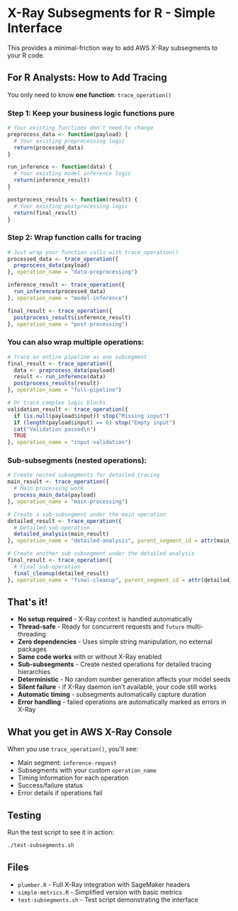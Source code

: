 # X-Ray Subsegments for R - Simple Interface

This provides a minimal-friction way to add AWS X-Ray subsegments to your R code.

## For R Analysts: How to Add Tracing

You only need to know **one function**: `trace_operation()`

### Step 1: Keep your business logic functions pure

```r
# Your existing functions don't need to change
preprocess_data <- function(payload) {
  # Your existing preprocessing logic
  return(processed_data)
}

run_inference <- function(data) {
  # Your existing model inference logic  
  return(inference_result)
}

postprocess_results <- function(result) {
  # Your existing postprocessing logic
  return(final_result)
}
```

### Step 2: Wrap function calls for tracing

```r
# Just wrap your function calls with trace_operation()
processed_data <- trace_operation({
  preprocess_data(payload)
}, operation_name = "data-preprocessing")

inference_result <- trace_operation({
  run_inference(processed_data)
}, operation_name = "model-inference")

final_result <- trace_operation({
  postprocess_results(inference_result)
}, operation_name = "post-processing")
```

### You can also wrap multiple operations:

```r
# Trace an entire pipeline as one subsegment
final_result <- trace_operation({
  data <- preprocess_data(payload)
  result <- run_inference(data)
  postprocess_results(result)
}, operation_name = "full-pipeline")

# Or trace complex logic blocks
validation_result <- trace_operation({
  if (is.null(payload$input)) stop("Missing input")
  if (length(payload$input) == 0) stop("Empty input")
  cat("Validation passed\n")
  TRUE
}, operation_name = "input-validation")
```

### Sub-subsegments (nested operations):

```r
# Create nested subsegments for detailed tracing
main_result <- trace_operation({
  # Main processing work
  process_main_data(payload)
}, operation_name = "main-processing")

# Create a sub-subsegment under the main operation
detailed_result <- trace_operation({
  # Detailed sub-operation
  detailed_analysis(main_result)
}, operation_name = "detailed-analysis", parent_segment_id = attr(main_result, "segment_id"))

# Create another sub-subsegment under the detailed analysis
final_result <- trace_operation({
  # Final sub-operation
  final_cleanup(detailed_result)
}, operation_name = "final-cleanup", parent_segment_id = attr(detailed_result, "segment_id"))
```

## That's it!

- **No setup required** - X-Ray context is handled automatically
- **Thread-safe** - Ready for concurrent requests and `future` multi-threading
- **Zero dependencies** - Uses simple string manipulation, no external packages
- **Same code works** with or without X-Ray enabled
- **Sub-subsegments** - Create nested operations for detailed tracing hierarchies
- **Deterministic** - No random number generation affects your model seeds
- **Silent failure** - if X-Ray daemon isn't available, your code still works
- **Automatic timing** - subsegments automatically capture duration
- **Error handling** - failed operations are automatically marked as errors in X-Ray

## What you get in AWS X-Ray Console

When you use `trace_operation()`, you'll see:
- Main segment: `inference-request`
- Subsegments with your custom `operation_name`
- Timing information for each operation
- Success/failure status
- Error details if operations fail

## Testing

Run the test script to see it in action:
```bash
./test-subsegments.sh
```

## Files

- `plumber.R` - Full X-Ray integration with SageMaker headers
- `simple-metrics.R` - Simplified version with basic metrics
- `test-subsegments.sh` - Test script demonstrating the interface 